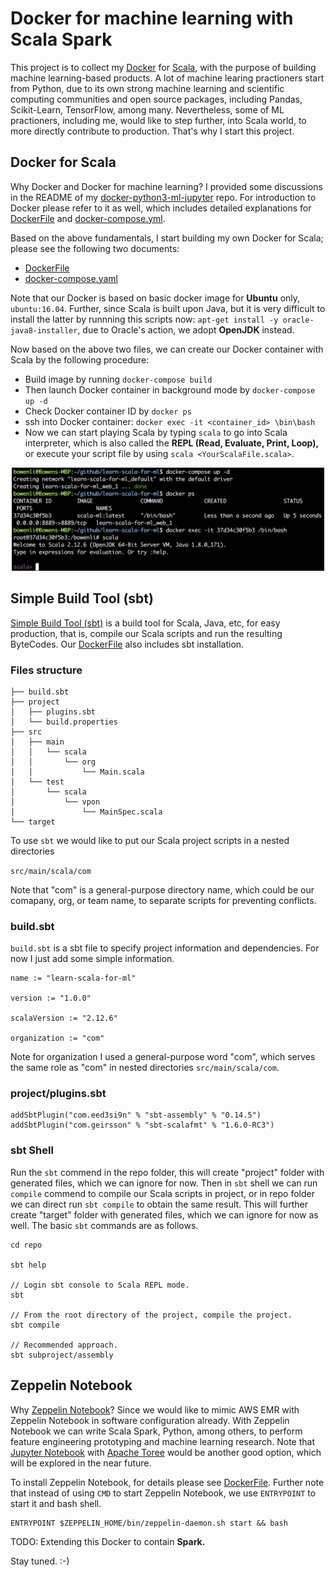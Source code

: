 # Docker for machine learning with Scala Spark

This project is to collect my [Docker](https://www.docker.com/) for [Scala](https://www.scala-lang.org/), with the purpose of building machine learning-based products. A lot of machine learing practioners start from Python, due to its own strong machine learning and scientific computing communities and open source packages, including Pandas, Scikit-Learn, TensorFlow, among many. Nevertheless, some of ML practioners, including me, would like to step further, into Scala world, to more directly contribute to production. That's why I start this project.

## Docker for Scala

Why Docker and Docker for machine learning? I provided some discussions in the README of my [docker-python3-ml-jupyter](https://github.com/bowen0701/docker-python3-ml-jupyter) repo. For introduction to Docker please refer to it as well, which includes detailed explanations for [DockerFile](https://github.com/bowen0701/docker-python3-ml-jupyter/blob/master/Dockerfile) and [docker-compose.yml](https://github.com/bowen0701/docker-python3-ml-jupyter/blob/master/docker-compose.yml).

Based on the above fundamentals, I start building my own Docker for Scala; please see the following two documents:

- [DockerFile](./Dockerfile)
- [docker-compose.yaml](./docker-compose.yaml)

Note that our Docker is based on basic docker image for **Ubuntu** only, `ubuntu:16.04`. Further, since Scala is built upon Java, but it is very difficult to install the latter by runnning this scripts now: `apt-get install -y oracle-java8-installer`, due to Oracle's action, we adopt **OpenJDK** instead.

Now based on the above two files, we can create our Docker container with Scala by the following procedure:

- Build image by running `docker-compose build`
- Then launch Docker container in background mode by `docker-compose up -d`
- Check Docker container ID by `docker ps`
- ssh into Docker container: `docker exec -it <container_id> \bin\bash`
- Now we can start playing Scala by typing `scala` to go into Scala interpreter, which is also called the **REPL (Read, Evaluate, Print, Loop),** or execute your script file by using `scala <YourScalaFile.scala>`.

<div style="text-align:center">
<img src="/images/docker_scala.png" alt="Drawing" style="width: 500px;"/>
</div>

## Simple Build Tool (sbt)

[Simple Build Tool (sbt)](https://www.scala-sbt.org/) is a build tool for Scala, Java, etc, for easy production, that is, compile our Scala scripts and run the resulting ByteCodes. Our [DockerFile](./Dockerfile) also includes sbt installation.

### Files structure

```
├── build.sbt
├── project
│   ├── plugins.sbt
│   └── build.properties
├── src
│   ├── main
│   │   └── scala
│   │       └── org
│   │           └── Main.scala
│   └── test
│       └── scala
│           └── vpon
│               └── MainSpec.scala
└── target
```

To use `sbt` we would like to put our Scala project scripts in a nested directories 

`src/main/scala/com`

Note that "com" is a general-purpose directory name, which could be our comapany, org, or team name, to separate scripts for preventing conflicts.

### build.sbt

`build.sbt` is a sbt file to specify project information and dependencies. For now I just add some simple information.

```
name := "learn-scala-for-ml"

version := "1.0.0"

scalaVersion := "2.12.6"

organization := "com"
```

Note for organization I used a general-purpose word "com", which serves the same role as "com" in nested directories `src/main/scala/com`.

### project/plugins.sbt

```
addSbtPlugin("com.eed3si9n" % "sbt-assembly" % "0.14.5")
addSbtPlugin("com.geirsson" % "sbt-scalafmt" % "1.6.0-RC3")
```

### sbt Shell

Run the `sbt` commend in the repo folder, this will create "project" folder with generated files, which we can ignore for now. Then in `sbt` shell we can run `compile` commend to compile our Scala scripts in project, or in repo folder we can direct run `sbt compile` to obtain the same result. This will further create "target" folder with generated files, which we can ignore for now as well. The basic `sbt` commands are as follows.

```
cd repo

sbt help

// Login sbt console to Scala REPL mode.
sbt

// From the root directory of the project, compile the project.
sbt compile

// Recommended approach.
sbt subproject/assembly
```

## Zeppelin Notebook

Why [Zeppelin Notebook](https://zeppelin.apache.org/)? Since we would like to mimic AWS EMR with Zeppelin Notebook in software configuration already. With Zeppelin Notebook we can write Scala Spark, Python, among others, to perform feature engineering prototyping and machine learning research. Note that [Jupyter Notebook](https://jupyter.org/) with [Apache Toree](https://toree.apache.org/) would be another good option, which will be explored in the near future. 

To install Zeppelin Notebook, for details please see [DockerFile](/DockerFile). Further note that instead of using `CMD` to start Zeppelin Notebook, we use `ENTRYPOINT` to start it and bash shell.

```
ENTRYPOINT $ZEPPELIN_HOME/bin/zeppelin-daemon.sh start && bash
```

TODO: Extending this Docker to contain **Spark.**

Stay tuned. :-)
